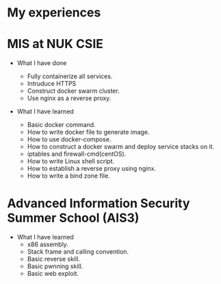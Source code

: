 My experiences
===

# MIS at NUK CSIE
- What I have done
    - Fully containerize all services.
    - Intruduce HTTPS
    - Construct docker swarm cluster.
    - Use nginx as a reverse proxy.

- What I have learned
    - Basic docker command.
    - How to write docker file to generate image.
    - How to use docker-compose.
    - How to construct a docker swarm and deploy service stacks on it.
    - iptables and firewall-cmd(centOS).
    - How to write Linux shell script.
    - How to establish a reverse proxy using nginx.
    - How to write a bind zone file.

# Advanced Information Security Summer School (AIS3)
- What I have learned
    - x86 assembly.
    - Stack frame and calling convention.
    - Basic reverse skill.
    - Basic pwnning skill.
    - Basic web exploit.
